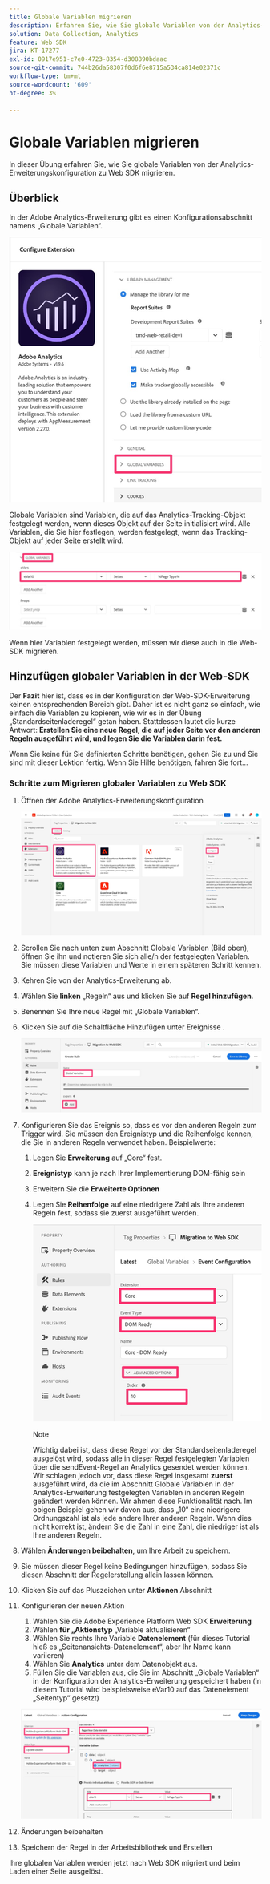 ```yaml
---
title: Globale Variablen migrieren
description: Erfahren Sie, wie Sie globale Variablen von der Analytics-Erweiterungskonfiguration zu Web SDK migrieren
solution: Data Collection, Analytics
feature: Web SDK
jira: KT-17277
exl-id: 0917e951-c7e0-4723-8354-d308890bdaac
source-git-commit: 744b26da58307f0d6f6e8715a534ca814e02371c
workflow-type: tm+mt
source-wordcount: '609'
ht-degree: 3%

---
```


# Globale Variablen migrieren

In dieser Übung erfahren Sie, wie Sie globale Variablen von der Analytics-Erweiterungskonfiguration zu Web SDK migrieren.

## Überblick

In der Adobe Analytics-Erweiterung gibt es einen Konfigurationsabschnitt namens „Globale Variablen“.

![Globale Variablenbezeichnung](assets/analytics-global-variables-label.jpg)

Globale Variablen sind Variablen, die auf das Analytics-Tracking-Objekt festgelegt werden, wenn dieses Objekt auf der Seite initialisiert wird. Alle Variablen, die Sie hier festlegen, werden festgelegt, wenn das Tracking-Objekt auf jeder Seite erstellt wird.

![Globale Variablen festgelegt](assets/analytics-set-global-variables.jpg)

Wenn hier Variablen festgelegt werden, müssen wir diese auch in die Web-SDK migrieren.

## Hinzufügen globaler Variablen in der Web-SDK

Der **Fazit** hier ist, dass es in der Konfiguration der Web-SDK-Erweiterung keinen entsprechenden Bereich gibt. Daher ist es nicht ganz so einfach, wie einfach die Variablen zu kopieren, wie wir es in der Übung „Standardseitenladeregel“ getan haben.
Stattdessen lautet die kurze Antwort: **Erstellen Sie eine neue Regel, die auf jeder Seite vor den anderen Regeln ausgeführt wird, und legen Sie die Variablen darin fest.**

Wenn Sie keine für Sie definierten Schritte benötigen, gehen Sie zu und Sie sind mit dieser Lektion fertig. Wenn Sie Hilfe benötigen, fahren Sie fort…

### Schritte zum Migrieren globaler Variablen zu Web SDK

1. Öffnen der Adobe Analytics-Erweiterungskonfiguration

   ![AA-Erweiterungskonfiguration](assets/configure-analytics-extension.jpg)

1. Scrollen Sie nach unten zum Abschnitt Globale Variablen (Bild oben), öffnen Sie ihn und notieren Sie sich alle/n der festgelegten Variablen. Sie müssen diese Variablen und Werte in einem späteren Schritt kennen.
1. Kehren Sie von der Analytics-Erweiterung ab.
1. Wählen Sie **linken** „Regeln“ aus und klicken Sie auf **Regel hinzufügen**.
1. Benennen Sie Ihre neue Regel mit „Globale Variablen“.
1. Klicken Sie auf die Schaltfläche Hinzufügen unter Ereignisse .

   ![Globale Variablenregel 1](assets/global-variable-rule-1.jpg)

1. Konfigurieren Sie das Ereignis so, dass es vor den anderen Regeln zum Trigger wird. Sie müssen den Ereignistyp und die Reihenfolge kennen, die Sie in anderen Regeln verwendet haben. Beispielwerte:
   1. Legen Sie **Erweiterung** auf „Core“ fest.
   1. **Ereignistyp** kann je nach Ihrer Implementierung DOM-fähig sein
   1. Erweitern Sie die **Erweiterte Optionen**
   1. Legen Sie **Reihenfolge** auf eine niedrigere Zahl als Ihre anderen Regeln fest, sodass sie zuerst ausgeführt werden.

      ![Globales Variablenereignis konfigurieren](assets/configure-global-variable-event.jpg)
      >[!NOTE]
      >
      >Wichtig dabei ist, dass diese Regel vor der Standardseitenladeregel ausgelöst wird, sodass alle in dieser Regel festgelegten Variablen über die sendEvent-Regel an Analytics gesendet werden können. Wir schlagen jedoch vor, dass diese Regel insgesamt **zuerst** ausgeführt wird, da die im Abschnitt Globale Variablen in der Analytics-Erweiterung festgelegten Variablen in anderen Regeln geändert werden können. Wir ahmen diese Funktionalität nach. Im obigen Beispiel gehen wir davon aus, dass „10“ eine niedrigere Ordnungszahl ist als jede andere Ihrer anderen Regeln. Wenn dies nicht korrekt ist, ändern Sie die Zahl in eine Zahl, die niedriger ist als Ihre anderen Regeln.
1. Wählen **Änderungen beibehalten**, um Ihre Arbeit zu speichern.
1. Sie müssen dieser Regel keine Bedingungen hinzufügen, sodass Sie diesen Abschnitt der Regelerstellung allein lassen können.
1. Klicken Sie auf das Pluszeichen unter **Aktionen** Abschnitt
1. Konfigurieren der neuen Aktion
   1. Wählen Sie die Adobe Experience Platform Web SDK **Erweiterung**
   1. Wählen **für „Aktionstyp** „Variable aktualisieren“
   1. Wählen Sie rechts Ihre Variable **Datenelement** (für dieses Tutorial hieß es „Seitenansichts-Datenelement“, aber Ihr Name kann variieren)
   1. Wählen Sie **Analytics** unter dem Datenobjekt aus.
   1. Füllen Sie die Variablen aus, die Sie im Abschnitt „Globale Variablen“ in der Konfiguration der Analytics-Erweiterung gespeichert haben (in diesem Tutorial wird beispielsweise eVar10 auf das Datenelement „Seitentyp“ gesetzt)

   ![websdk-global-variables-action](assets/websdk-global-variables-action.jpg)

1. Änderungen beibehalten
1. Speichern der Regel in der Arbeitsbibliothek und Erstellen

Ihre globalen Variablen werden jetzt nach Web SDK migriert und beim Laden einer Seite ausgelöst.

